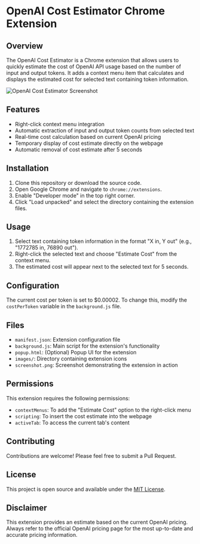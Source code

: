 # OpenAI Cost Estimator Chrome Extension

## Overview

The OpenAI Cost Estimator is a Chrome extension that allows users to quickly estimate the cost of OpenAI API usage based on the number of input and output tokens. It adds a context menu item that calculates and displays the estimated cost for selected text containing token information.

![OpenAI Cost Estimator Screenshot](screenshot.png)

## Features

- Right-click context menu integration
- Automatic extraction of input and output token counts from selected text
- Real-time cost calculation based on current OpenAI pricing
- Temporary display of cost estimate directly on the webpage
- Automatic removal of cost estimate after 5 seconds

## Installation

1. Clone this repository or download the source code.
2. Open Google Chrome and navigate to `chrome://extensions`.
3. Enable "Developer mode" in the top right corner.
4. Click "Load unpacked" and select the directory containing the extension files.

## Usage

1. Select text containing token information in the format "X in, Y out" (e.g., "1772785 in, 76890 out").
2. Right-click the selected text and choose "Estimate Cost" from the context menu.
3. The estimated cost will appear next to the selected text for 5 seconds.

## Configuration

The current cost per token is set to $0.00002. To change this, modify the `costPerToken` variable in the `background.js` file.

## Files

- `manifest.json`: Extension configuration file
- `background.js`: Main script for the extension's functionality
- `popup.html`: (Optional) Popup UI for the extension
- `images/`: Directory containing extension icons
- `screenshot.png`: Screenshot demonstrating the extension in action

## Permissions

This extension requires the following permissions:
- `contextMenus`: To add the "Estimate Cost" option to the right-click menu
- `scripting`: To insert the cost estimate into the webpage
- `activeTab`: To access the current tab's content

## Contributing

Contributions are welcome! Please feel free to submit a Pull Request.

## License

This project is open source and available under the [MIT License](LICENSE).

## Disclaimer

This extension provides an estimate based on the current OpenAI pricing. Always refer to the official OpenAI pricing page for the most up-to-date and accurate pricing information.